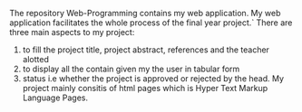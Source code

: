 The repository Web-Programming contains my web application.
My web application facilitates the whole process of the final year project.`
There are three main aspects to my project:
  1. to fill the project title, project abstract, references and the teacher alotted
  2. to display all the contain given my the user in tabular form
  3. status i.e whether the project is approved or rejected by the head.
My project mainly consitis of html pages which is Hyper Text Markup Language Pages.  
